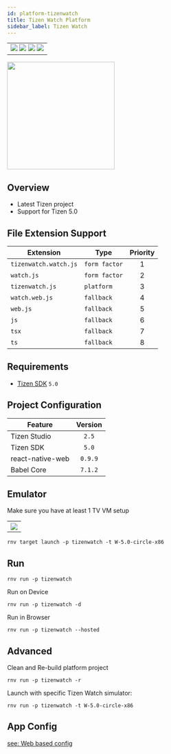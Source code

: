 ```yaml
---
id: platform-tizenwatch
title: Tizen Watch Platform
sidebar_label: Tizen Watch
---
```


<table>
  <tr>
  <td>
    <img src="https://img.shields.io/badge/Mac-yes-brightgreen.svg" />
    <img src="https://img.shields.io/badge/Windows-yes-brightgreen.svg" />
    <img src="https://img.shields.io/badge/Linux-yes-brightgreen.svg" />
    <img src="https://img.shields.io/badge/HostMode-yes-brightgreen.svg" />
  </td>
  </tr>
</table>

<img src="https://renative.org/img/rnv_tizenwatch.gif" height="250"/>


## Overview

-   Latest Tizen project
-   Support for Tizen 5.0

## File Extension Support

| Extension | Type    | Priority  |
| --------- | --------- | :-------: |
| `tizenwatch.watch.js` | `form factor` | 1 |
| `watch.js` | `form factor` | 2 |
| `tizenwatch.js` | `platform` | 3 |
| `watch.web.js` | `fallback` | 4 |
| `web.js` | `fallback` | 5 |
| `js` | `fallback` | 6 |
| `tsx` | `fallback` | 7 |
| `ts` | `fallback` | 8 |


## Requirements

-   [Tizen SDK](https://developer.tizen.org/ko/development/tizen-studio/configurable-sdk) `5.0`

## Project Configuration

| Feature          | Version |
| ---------------- | :-----: |
| Tizen Studio     |  `2.5`  |
| Tizen SDK        |  `5.0`  |
| react-native-web | `0.9.9` |
| Babel Core       | `7.1.2` |

## Emulator

Make sure you have at least 1 TV VM setup

<table>
  <tr>
    <th>
    <img src="https://renative.org/img/tizenwatch1.png" />
    </th>
  </tr>
</table>

```
rnv target launch -p tizenwatch -t W-5.0-circle-x86
```

## Run

```
rnv run -p tizenwatch
```

Run on Device

```
rnv run -p tizenwatch -d
```

Run in Browser

```
rnv run -p tizenwatch --hosted
```

## Advanced

Clean and Re-build platform project

```
rnv run -p tizenwatch -r
```

Launch with specific Tizen Watch simulator:

```
rnv run -p tizenwatch -t W-5.0-circle-x86
```

## App Config

[see: Web based config](api-config.md#web-props)

